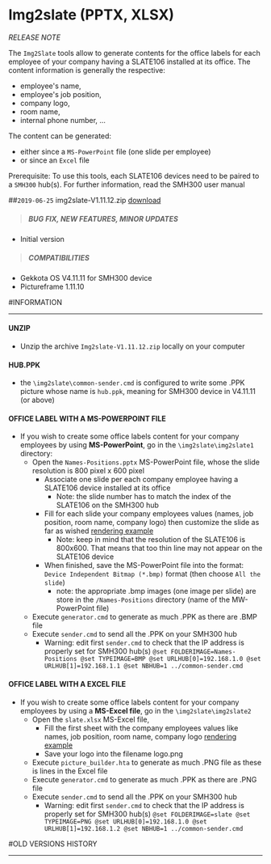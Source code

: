 # Img2slate (PPTX, XLSX)
*RELEASE NOTE*

The `Img2Slate` tools allow to generate contents for the office labels for each employee of your company having a SLATE106 installed at its office. The content information is generally the respective:

- employee's name,
- employee's job position,
- company logo,
- room name,
- internal phone number, ...

The content can be generated:

- either since a `MS-PowerPoint` file (one slide per employee)
- or since an `Excel` file

Prerequisite: To use this tools, each SLATE106 devices need to be paired to a `SMH300` hub(s). For further information, read the SMH300 user manual

##`2019-06-25` img2slate-V1.11.12.zip [download](https://github.com/Qeedji/archives/blob/master/downloads/application-notes/img2slate/Img2slate-V1.11.12.zip)
>##### **BUG FIX, NEW FEATURES, MINOR UPDATES**
- Initial version
>##### **COMPATIBILITIES**
- Gekkota OS V4.11.11 for SMH300 device
- Pictureframe 1.11.10

#INFORMATION
***********************************************************************
#### **UNZIP**
- Unzip the archive ```Img2slate-V1.11.12.zip``` locally on your computer
#### **HUB.PPK**
- the `\img2slate\common-sender.cmd` is configured to write some .PPK picture whose name is `hub.ppk`, meaning for SMH300 device in V4.11.11 (or above)
#### **OFFICE LABEL WITH A MS-POWERPOINT FILE**
- If you wish to create some office labels content for your company employees by using **MS-PowerPoint**, go in the `\img2slate\img2slate1` directory:
	- Open the `Names-Positions.pptx` MS-PowerPoint file, whose the slide resolution is 800 pixel x 600 pixel
		- Associate one slide per each company employee having a SLATE106 device installed at its office
			- Note: the slide number has to match the index of the SLATE106 on the SMH300 hub
		- Fill for each slide your company employees values (names, job position, room name, company logo) then customize the slide as far as wished [rendering example](https://github.com/Qeedji/archives/blob/master/downloads/application-notes/img2slate/pptx-rendering.BMP)
			- Note: keep in mind that the resolution of the SLATE106 is 800x600. That means that too thin line may not appear on the SLATE106 device
		- When finished, save the MS-PowerPoint file into the format: `Device Independent Bitmap (*.bmp)` format (then choose `All the slide`)
			- note: the appropriate .bmp images (one image per slide) are store in the `/Names-Positions` directory (name of the MW-PowerPoint file)
	- Execute `generator.cmd` to generate as much .PPK as there are .BMP file
	- Execute `sender.cmd` to send all the .PPK on your SMH300 hub
		- Warning: edit first `sender.cmd` to check that the IP address is properly set for SMH300 hub(s)
		      ``` @set FOLDERIMAGE=Names-Positions
                  @set TYPEIMAGE=BMP
                  @set URLHUB[0]=192.168.1.0
				  @set URLHUB[1]=192.168.1.1
                  @set NBHUB=1
                  ../common-sender.cmd
              ```
#### **OFFICE LABEL WITH A EXCEL FILE**
- If you wish to create some office labels content for your company employees by using a **MS-Excel file**, go in the `\img2slate\img2slate2`
	- Open the `slate.xlsx` MS-Excel file,
		- Fill the first sheet with the company employees values like names, job position, room name, company logo [rendering example](https://github.com/Qeedji/archives/blob/master/downloads/application-notes/img2slate/xlsx-rendering.PNG)
		- Save your logo into the filename logo.png
	- Execute `picture_builder.hta` to generate as much .PNG file as these is lines in the Excel file
	- Execute `generator.cmd` to generate as much .PPK as there are .PNG file
	- Execute `sender.cmd` to send all the .PPK on your SMH300 hub
		- Warning: edit first `sender.cmd` to check that the IP address is properly set for SMH300 hub(s)
				```
				@set FOLDERIMAGE=slate
				@set TYPEIMAGE=PNG
				@set URLHUB[0]=192.168.1.0
				@set URLHUB[1]=192.168.1.2
				@set NBHUB=1
				../common-sender.cmd
				```

#OLD VERSIONS HISTORY
***********************************************************************

